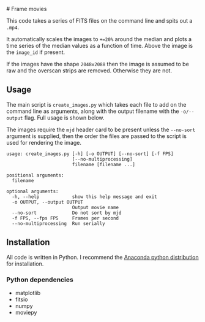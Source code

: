 # Frame movies

This code takes a series of FITS files on the command line and spits out a `.mp4`.

It automatically scales the images to `+=20%` around the median and plots a time series of the median values as a function of time. Above the image is the `image_id` if present.

If the images have the shape `2048x2088` then the image is assumed to be raw and the overscan strips are removed. Otherwise they are not.

## Usage

The main script is `create_images.py` which takes each file to add on the command line as arguments, along with the output filename with the `-o/--output` flag. Full usage is shown below.

The images require the `mjd` header card to be present unless the `--no-sort` argument is supplied, then the order the files are passed to the script is used for rendering the image.

```
usage: create_images.py [-h] [-o OUTPUT] [--no-sort] [-f FPS]
                        [--no-multiprocessing]
                        filename [filename ...]

positional arguments:
  filename

optional arguments:
  -h, --help            show this help message and exit
  -o OUTPUT, --output OUTPUT
                        Output movie name
  --no-sort             Do not sort by mjd
  -f FPS, --fps FPS     Frames per second
  --no-multiprocessing  Run serially
```

## Installation

All code is written in Python. I recommend the [Anaconda python distribution](http://continuum.io/downloads) for installation.

### Python dependencies

* matplotlib
* fitsio
* numpy
* moviepy


